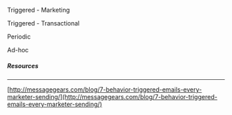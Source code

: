Triggered - Marketing

Triggered - Transactional

Periodic

Ad-hoc



##### Resources

---

[http://messagegears.com/blog/7-behavior-triggered-emails-every-marketer-sending/](http://messagegears.com/blog/7-behavior-triggered-emails-every-marketer-sending/)

